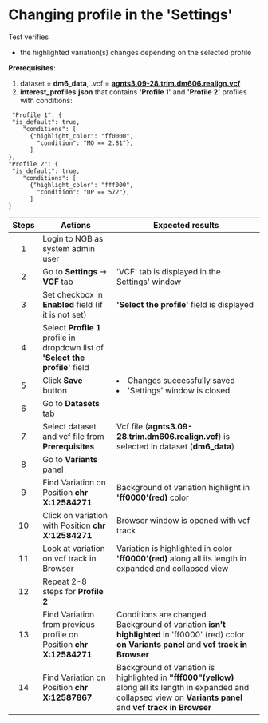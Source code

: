 # Changing profile in the 'Settings'

Test verifies
 - the highlighted variation(s) changes depending on the selected profile

**Prerequisites**:

1. dataset = **dm6_data**, .vcf = **[agnts3.09-28.trim.dm606.realign.vcf](https://ngb-oss-builds.s3.amazonaws.com/public/data/demo/ngb_demo_data/agnts3.09-28.trim.dm606.realign.vcf.gz)**
2. **interest_profiles.json** that contains **'Profile 1'** and **'Profile 2'** profiles with conditions:
```
 "Profile 1": {
 "is_default": true,
    "conditions": [
      {"highlight_color": "ff0000",
        "condition": "MQ == 2.81"},
      ]
},
"Profile 2": {
 "is_default": true,
    "conditions": [
      {"highlight_color": "fff000",
        "condition": "DP == 572"},
      ]
}
```

| Steps | Actions | Expected results |
| :---: | --- | --- |
| 1 | Login to NGB as system admin user | |
| 2 | Go to  **Settings** -> **VCF** tab | 'VCF' tab is displayed in the Settings' window|
| 3 | Set checkbox in **Enabled** field (if it is not set)| **'Select the profile'** field is displayed |
| 4 | Select **Profile 1** profile in dropdown list of **'Select the profile'** field|
| 5 | Click **Save** button | <li> Changes successfully saved <li> 'Settings' window is closed | 
| 6 | Go to **Datasets** tab | 
| 7 | Select dataset and vcf file from **Prerequisites** | Vcf file (**agnts3.09-28.trim.dm606.realign.vcf**) is selected in dataset (**dm6_data**) 
| 8 | Go to **Variants** panel | |
| 9 | Find Variation on Position **chr X:12584271**| Background of variation highlight in **'ff0000'(red)** color |
| 10| Click on variation with Position **chr X:12584271** |Browser window is opened with vcf track|
| 11| Look at variation on vcf track in Browser| Variation is highlighted in color  **'ff0000'(red)** along all its length in expanded and collapsed view
| 12| Repeat 2-8 steps for **Profile 2** 
| 13| Find Variation from previous profile on Position **chr X:12584271**| Conditions are changed. Background of variation **isn't highlighted** in 'ff0000' (red) color **on Variants panel** and **vcf track in Browser**|
| 14| Find Variation on Position **chr X:12587867**| Background of variation is highlighted  in **"fff000"(yellow)** along all its length in expanded and collapsed view on **Variants panel** and **vcf track in Browser**|
